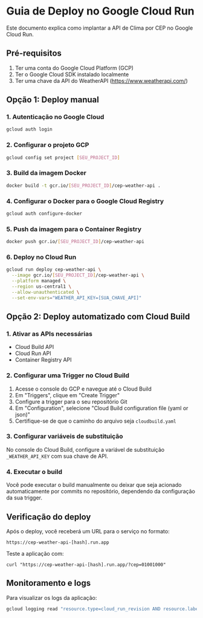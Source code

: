 # Guia de Deploy no Google Cloud Run

Este documento explica como implantar a API de Clima por CEP no Google Cloud Run.

## Pré-requisitos

1. Ter uma conta do Google Cloud Platform (GCP)
2. Ter o Google Cloud SDK instalado localmente
3. Ter uma chave da API do WeatherAPI (https://www.weatherapi.com/)

## Opção 1: Deploy manual

### 1. Autenticação no Google Cloud

```bash
gcloud auth login
```

### 2. Configurar o projeto GCP

```bash
gcloud config set project [SEU_PROJECT_ID]
```

### 3. Build da imagem Docker

```bash
docker build -t gcr.io/[SEU_PROJECT_ID]/cep-weather-api .
```

### 4. Configurar o Docker para o Google Cloud Registry

```bash
gcloud auth configure-docker
```

### 5. Push da imagem para o Container Registry

```bash
docker push gcr.io/[SEU_PROJECT_ID]/cep-weather-api
```

### 6. Deploy no Cloud Run

```bash
gcloud run deploy cep-weather-api \
  --image gcr.io/[SEU_PROJECT_ID]/cep-weather-api \
  --platform managed \
  --region us-central1 \
  --allow-unauthenticated \
  --set-env-vars="WEATHER_API_KEY=[SUA_CHAVE_API]"
```

## Opção 2: Deploy automatizado com Cloud Build

### 1. Ativar as APIs necessárias

- Cloud Build API
- Cloud Run API
- Container Registry API

### 2. Configurar uma Trigger no Cloud Build

1. Acesse o console do GCP e navegue até o Cloud Build
2. Em "Triggers", clique em "Create Trigger"
3. Configure a trigger para o seu repositório Git
4. Em "Configuration", selecione "Cloud Build configuration file (yaml or json)"
5. Certifique-se de que o caminho do arquivo seja `cloudbuild.yaml`

### 3. Configurar variáveis de substituição 

No console do Cloud Build, configure a variável de substituição `_WEATHER_API_KEY` com sua chave de API.

### 4. Executar o build

Você pode executar o build manualmente ou deixar que seja acionado automaticamente por commits no repositório, dependendo da configuração da sua trigger.

## Verificação do deploy

Após o deploy, você receberá um URL para o serviço no formato:
```
https://cep-weather-api-[hash].run.app
```

Teste a aplicação com:

```
curl "https://cep-weather-api-[hash].run.app/?cep=01001000"
```

## Monitoramento e logs

Para visualizar os logs da aplicação:

```bash
gcloud logging read "resource.type=cloud_run_revision AND resource.labels.service_name=cep-weather-api"
``` 